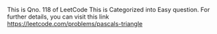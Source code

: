 This is Qno. 118 of LeetCode
This is Categorized into Easy question.
For further details, you can visit this link https://leetcode.com/problems/pascals-triangle